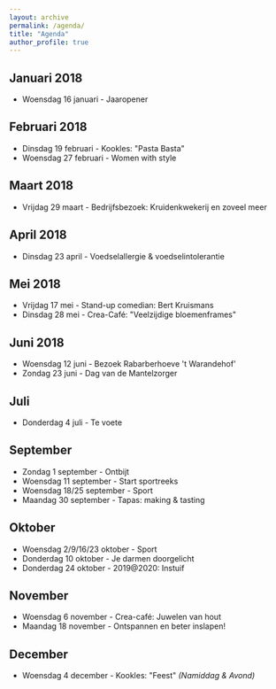 ```yaml
---
layout: archive
permalink: /agenda/
title: "Agenda"
author_profile: true
---
```


## Januari 2018
- Woensdag 16 januari - Jaaropener

## Februari 2018
- Dinsdag 19 februari - Kookles: "Pasta Basta"
- Woensdag 27 februari - Women with style

## Maart 2018
- Vrijdag 29 maart - Bedrijfsbezoek: Kruidenkwekerij en zoveel meer

## April 2018
- Dinsdag 23 april - Voedselallergie & voedselintolerantie	

## Mei 2018
- Vrijdag 17 mei - Stand-up comedian: Bert Kruismans
- Dinsdag 28 mei - Crea-Café: "Veelzijdige bloemenframes"

## Juni 2018
- Woensdag 12 juni - Bezoek Rabarberhoeve 't Warandehof'
- Zondag 23 juni - Dag van de Mantelzorger

## Juli
- Donderdag 4 juli - Te voete

## September
- Zondag 1 september - Ontbijt
- Woensdag 11 september - Start sportreeks
- Woensdag 18/25 september - Sport
- Maandag 30 september - Tapas: making & tasting

## Oktober
- Woensdag 2/9/16/23 oktober - Sport
- Donderdag 10 oktober - Je darmen doorgelicht	
- Donderdag 24 oktober - 2019@2020: Instuif

## November
- Woensdag 6 november - Crea-café: Juwelen van hout
- Maandag 18 november - Ontspannen en beter inslapen!

## December
- Woensdag 4 december - Kookles: "Feest" _(Namiddag & Avond)_
